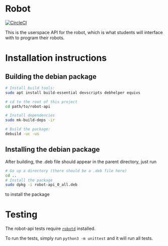 # Robot

[![CircleCI](https://circleci.com/gh/sourcebots/robot-api.svg?style=shield)](https://circleci.com/gh/sourcebots/robot-api)

This is the userspace API for the robot, which is what students will interface with to program their robots.

# Installation instructions

## Building the debian package

``` bash
# Install build tools:
sudo apt install build-essential devscripts debhelper equivs

# cd to the root of this project
cd path/to/robot-api

# Install dependencies
sudo mk-build-deps -ir

# Build the package:
debuild -uc -us

```

## Installing the debian package

After building, the .deb file should appear in the parent directory, just run

``` bash
# Go up a directory (there should be a .deb file here)
cd ..
# Install the package
sudo dpkg -i robot-api_0_all.deb
```

to install the package

# Testing

The robot-api tests require [`robotd`](https://github.com/sourcebots/robotd) installed. 

To run the tests, simply run `python3 -m unittest` and it will run all tests.
